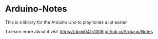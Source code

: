 # Arduino-Notes
This is a library for the Arduino Uno to play tones a lot easier

To learn more about it visit https://domi04151309.github.io/Arduino/Notes
